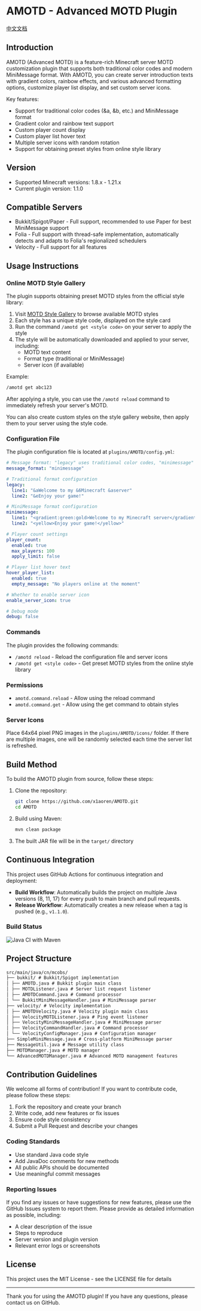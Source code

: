 # AMOTD - Advanced MOTD Plugin

[中文文档](README_ZH.md)

## Introduction

AMOTD (Advanced MOTD) is a feature-rich Minecraft server MOTD customization plugin that supports both traditional color codes and modern MiniMessage format. With AMOTD, you can create server introduction texts with gradient colors, rainbow effects, and various advanced formatting options, customize player list display, and set custom server icons.

Key features:
- Support for traditional color codes (&a, &b, etc.) and MiniMessage format
- Gradient color and rainbow text support
- Custom player count display
- Custom player list hover text
- Multiple server icons with random rotation
- Support for obtaining preset styles from online style library

## Version

- Supported Minecraft versions: 1.8.x - 1.21.x
- Current plugin version: 1.1.0

## Compatible Servers

- Bukkit/Spigot/Paper - Full support, recommended to use Paper for best MiniMessage support
- Folia - Full support with thread-safe implementation, automatically detects and adapts to Folia's regionalized schedulers
- Velocity - Full support for all features

## Usage Instructions

### Online MOTD Style Gallery

The plugin supports obtaining preset MOTD styles from the official style library:

1. Visit [MOTD Style Gallery](https://motd.mcobs.cn/) to browse available MOTD styles
2. Each style has a unique style code, displayed on the style card
3. Run the command `/amotd get <style code>` on your server to apply the style
4. The style will be automatically downloaded and applied to your server, including:
   - MOTD text content
   - Format type (traditional or MiniMessage)
   - Server icon (if available)

Example:
```bash
/amotd get abc123
```

After applying a style, you can use the `/amotd reload` command to immediately refresh your server's MOTD.

You can also create custom styles on the style gallery website, then apply them to your server using the style code.

### Configuration File

The plugin configuration file is located at `plugins/AMOTD/config.yml`:

```yaml
# Message format: "legacy" uses traditional color codes, "minimessage" uses modern format
message_format: "minimessage"

# Traditional format configuration
legacy:
  line1: "&aWelcome to my &6Minecraft &aserver"
  line2: "&eEnjoy your game!"

# MiniMessage format configuration
minimessage:
  line1: "<gradient:green:gold>Welcome to my Minecraft server</gradient>"
  line2: "<yellow>Enjoy your game!</yellow>"

# Player count settings
player_count:
  enabled: true
  max_players: 100
  apply_limit: false

# Player list hover text
hover_player_list:
  enabled: true
  empty_message: "No players online at the moment"

# Whether to enable server icon
enable_server_icon: true

# Debug mode
debug: false
```

### Commands

The plugin provides the following commands:

- `/amotd reload` - Reload the configuration file and server icons
- `/amotd get <style code>` - Get preset MOTD styles from the online style library

### Permissions

- `amotd.command.reload` - Allow using the reload command
- `amotd.command.get` - Allow using the get command to obtain styles

### Server Icons

Place 64x64 pixel PNG images in the `plugins/AMOTD/icons/` folder. If there are multiple images, one will be randomly selected each time the server list is refreshed.

## Build Method

To build the AMOTD plugin from source, follow these steps:

1. Clone the repository:
   ```bash
   git clone https://github.com/x1aoren/AMOTD.git
   cd AMOTD
   ```

2. Build using Maven:
   ```bash
   mvn clean package
   ```

3. The built JAR file will be in the `target/` directory

## Continuous Integration

This project uses GitHub Actions for continuous integration and deployment:

- **Build Workflow**: Automatically builds the project on multiple Java versions (8, 11, 17) for every push to main branch and pull requests.
- **Release Workflow**: Automatically creates a new release when a tag is pushed (e.g., `v1.1.0`).

### Build Status
![Java CI with Maven](https://github.com/x1aoren/AMOTD/workflows/Java%20CI%20with%20Maven/badge.svg)

## Project Structure

```txt
src/main/java/cn/mcobs/
├── bukkit/ # Bukkit/Spigot implementation
│ ├── AMOTD.java # Bukkit plugin main class
│ ├── MOTDListener.java # Server list request listener
│ ├── AMOTDCommand.java # Command processor
│ └── BukkitMiniMessageHandler.java # MiniMessage parser
├── velocity/ # Velocity implementation
│ ├── AMOTDVelocity.java # Velocity plugin main class
│ ├── VelocityMOTDListener.java # Ping event listener
│ ├── VelocityMiniMessageHandler.java # MiniMessage parser
│ ├── VelocityCommandHandler.java # Command processor
│ └── VelocityConfigManager.java # Configuration manager
├── SimpleMiniMessage.java # Cross-platform MiniMessage parser
├── MessageUtil.java # Message utility class
├── MOTDManager.java # MOTD manager
└── AdvancedMOTDManager.java # Advanced MOTD management features
```

## Contribution Guidelines

We welcome all forms of contribution! If you want to contribute code, please follow these steps:

1. Fork the repository and create your branch
2. Write code, add new features or fix issues
3. Ensure code style consistency
4. Submit a Pull Request and describe your changes

### Coding Standards

- Use standard Java code style
- Add JavaDoc comments for new methods
- All public APIs should be documented
- Use meaningful commit messages

### Reporting Issues

If you find any issues or have suggestions for new features, please use the GitHub Issues system to report them. Please provide as detailed information as possible, including:

- A clear description of the issue
- Steps to reproduce
- Server version and plugin version
- Relevant error logs or screenshots

## License

This project uses the MIT License - see the LICENSE file for details

---

Thank you for using the AMOTD plugin! If you have any questions, please contact us on GitHub.